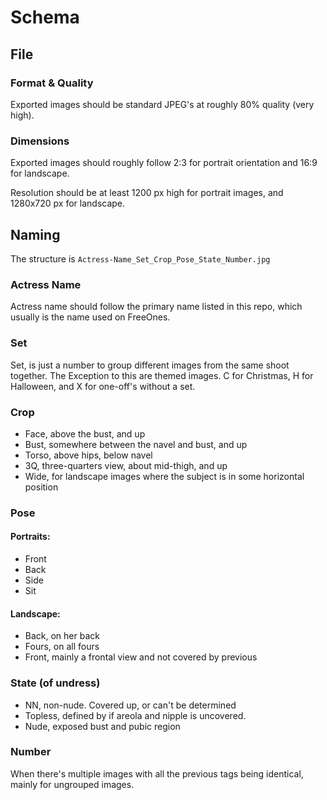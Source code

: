 # Schema

## File
### Format & Quality
Exported images should be standard JPEG's at roughly 80% quality (very high).

### Dimensions
Exported images should roughly follow 2:3 for portrait orientation and 16:9 for landscape.

Resolution should be at least 1200 px high for portrait images, and 1280x720 px for landscape.

## Naming
The structure is `Actress-Name_Set_Crop_Pose_State_Number.jpg`

### Actress Name
Actress name should follow the primary name listed in this repo, which usually is the name used on FreeOnes.

### Set
Set, is just a number to group different images from the same shoot together.
The Exception to this are themed images. C for Christmas, H for Halloween, and X for one-off's without a set.

### Crop
* Face, above the bust, and up
* Bust, somewhere between the navel and bust, and up
* Torso, above hips, below navel
* 3Q, three-quarters view, about mid-thigh, and up
* Wide, for landscape images where the subject is in some horizontal position

### Pose
#### Portraits:
* Front
* Back
* Side
* Sit

#### Landscape:
* Back, on her back
* Fours, on all fours
* Front, mainly a frontal view and not covered by previous

### State (of undress)
* NN, non-nude. Covered up, or can't be determined
* Topless, defined by if areola and nipple is uncovered.
* Nude, exposed bust and pubic region

### Number
When there's multiple images with all the previous tags being identical, mainly for ungrouped images.